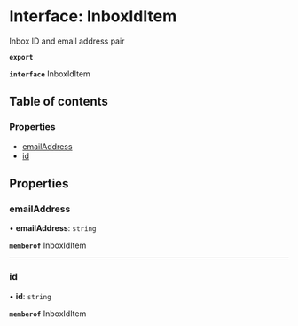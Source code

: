 # Interface: InboxIdItem

Inbox ID and email address pair

**`export`**

**`interface`** InboxIdItem

## Table of contents

### Properties

- [emailAddress](InboxIdItem.md#emailaddress)
- [id](InboxIdItem.md#id)

## Properties

### emailAddress

• **emailAddress**: `string`

**`memberof`** InboxIdItem

___

### id

• **id**: `string`

**`memberof`** InboxIdItem
